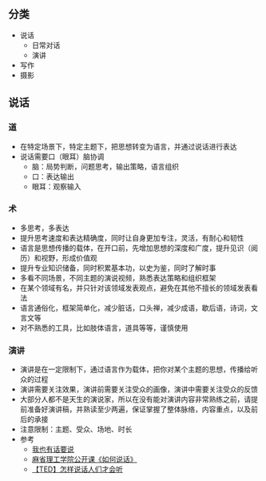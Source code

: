 ## 分类

- 说话
  - 日常对话
  - 演讲
- 写作
- 摄影

## 说话

### 道

- 在特定场景下，特定主题下，把思想转变为语言，并通过说话进行表达
- 说话需要口（眼耳）脑协调
  - 脑：局势判断，问题思考，输出策略，语言组织
  - 口：表达输出
  - 眼耳：观察输入

### 术

- 多思考，多表达
- 提升思考速度和表达精确度，同时让自身更加专注，灵活，有耐心和韧性
- 语言是思想传播的载体，在开口前，先增加思想的深度和广度，提升见识（阅历）和视野，形成价值观
- 提升专业知识储备，同时积累基本功，以史为鉴，同时了解时事
- 多看不同场景，不同主题的演说视频，熟悉表达策略和组织框架
- 在某个领域有名，并只针对该领域发表观点，避免在其他不擅长的领域发表看法
- 语言通俗化，框架简单化，减少脏话，口头禅，减少成语，歇后语，诗词，文言文等
- 对不熟悉的工具，比如肢体语言，道具等等，谨慎使用

### 演讲

- 演讲是在一定限制下，通过语言作为载体，把你对某个主题的思想，传播给听众的过程
- 演讲需要关注效果，演讲前需要关注受众的画像，演讲中需要关注受众的反馈
- 大部分人都不是天生的演说家，所以在没有能对演讲内容非常熟练之前，请提前准备好演讲稿，并熟读至少两遍，保证掌握了整体脉络，内容重点，以及前后的承接
- 注意限制：主题、受众、场地、时长
- 参考
  - [我也有话要说](https://github.com/xiaolai/public-speaking-with-meaning)
  - [麻省理工学院公开课《如何说话》](https://www.bilibili.com/video/BV1eD4y197Jh/)
  - [【TED】怎样说话人们才会听](https://www.bilibili.com/video/BV1U8411m73G)
